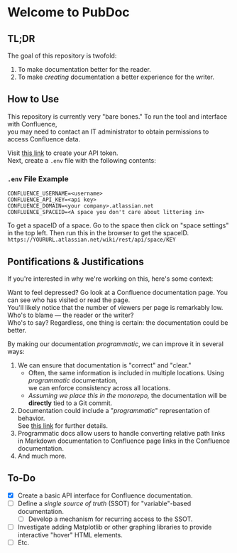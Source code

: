 # Welcome to PubDoc

## TL;DR
The goal of this repository is twofold:
1. To make documentation better for the reader.
2. To make _creating_ documentation a better experience for the writer.

## How to Use
This repository is currently very "bare bones." To run the tool and interface with Confluence,  
you may need to contact an IT administrator to obtain permissions to access Confluence data.  

Visit [this link](https://id.atlassian.com/manage-profile/security/api-tokens) to create your API token.  
Next, create a `.env` file with the following contents:

### `.env` File Example
```env
CONFLUENCE_USERNAME=<username>
CONFLUENCE_API_KEY=<api key>
CONFLUENCE_DOMAIN=<your company>.atlassian.net
CONFLUENCE_SPACEID=<A space you don't care about littering in>
```
To get a spaceID of a space. Go to the space then click on "space settings" in the top left. 
Then run this in the browser to get the spaceID.
`https://YOURURL.atlassian.net/wiki/rest/api/space/KEY`

## Pontifications & Justifications
If you're interested in why we're working on this, here's some context:  

Want to feel depressed? Go look at a Confluence documentation page. You can see who has visited or read the page.  
You'll likely notice that the number of viewers per page is remarkably low. Who's to blame — the reader or the writer?  
Who's to say? Regardless, one thing is certain: the documentation could be better.  

By making our documentation _programmatic_, we can improve it in several ways:
1. We can ensure that documentation is "correct" and "clear."
    - Often, the same information is included in multiple locations. Using _programmatic_ documentation,  
    we can enforce consistency across all locations.
    - _Assuming we place this in the monorepo,_ the documentation will be **directly** tied to a Git commit.
2. Documentation could include a "_programmatic_" representation of behavior.  
See [this link](https://flexgen.atlassian.net/wiki/x/CIAzPw) for further details.
3. Programmatic docs allow users to handle converting relative path links in Markdown documentation 
to Confluence page links in the Confluence documentation. 
4. And much more.
## To-Do
- [x] Create a basic API interface for Confluence documentation.
- [ ] Define a _single source of truth_ (SSOT) for "variable"-based documentation.
    - [ ] Develop a mechanism for recurring access to the SSOT.
- [ ] Investigate adding Matplotlib or other graphing libraries to provide interactive "hover" HTML elements.
- [ ] Etc.
